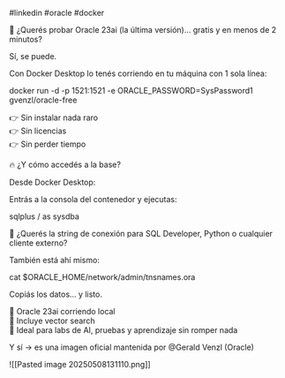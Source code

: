 #linkedin #oracle #docker

🧠 ¿Querés probar Oracle 23ai (la última versión)... gratis y en menos de 2 minutos?  
  
Sí, se puede.  
  
Con Docker Desktop lo tenés corriendo en tu máquina con 1 sola línea:  
  
docker run -d -p 1521:1521 -e ORACLE_PASSWORD=SysPassword1 gvenzl/oracle-free  
  
👉 Sin instalar nada raro  
👉 Sin licencias  
👉 Sin perder tiempo  
  
🔥 ¿Y cómo accedés a la base?  
  
Desde Docker Desktop:  
  
Entrás a la consola del contenedor y ejecutas:  
  
sqlplus / as sysdba  
  
👀 ¿Querés la string de conexión para SQL Developer, Python o cualquier cliente externo?  
  
También está ahí mismo:  
  
cat $ORACLE_HOME/network/admin/tnsnames.ora  
  
Copiás los datos… y listo.  
  
🔹 Oracle 23ai corriendo local  
🔹 Incluye vector search  
🔹 Ideal para labs de AI, pruebas y aprendizaje sin romper nada  
  
Y sí → es una imagen oficial mantenida por @Gerald Venzl (Oracle)

![[Pasted image 20250508131110.png]]